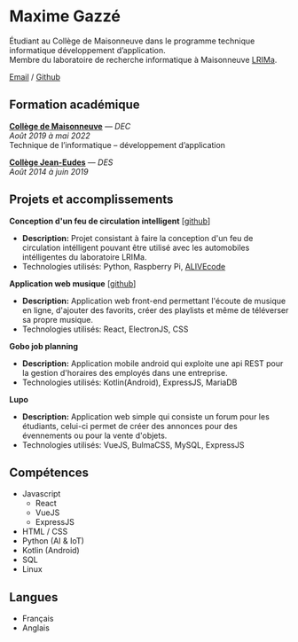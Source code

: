 # Maxime Gazzé

Étudiant au Collège de Maisonneuve dans le programme technique informatique développement d’application. <br>
Membre du laboratoire de recherche informatique à Maisonneuve [LRIMa](https://lrima.cmaisonneuve.qc.ca/).

[Email](mailto:maxime.gazze@videotron.ca) / [Github](https://github.com/MaximeGazze)

## Formation académique

**[Collège de Maisonneuve](https://www.cmaisonneuve.qc.ca)** — _DEC_ <br>
_Août 2019 à mai 2022_ <br>
Technique de l’informatique – développement d’application

**[Collège Jean-Eudes](http://www.jeaneudes.qc.ca)** — _DES_ <br>
_Août 2014 à juin 2019_

## Projets et accomplissements

**Conception d'un feu de circulation intelligent**
\[[github](https://github.com/MaximeGazze/feu-intel)\] <br>
 - **Description:** Projet consistant à faire la conception d'un feu de circulation intélligent pouvant être utilisé avec les automobiles intélligentes du laboratoire LRIMa. <br>
 - Technologies utilisés: Python, Raspberry Pi, [ALIVEcode](https://alivecode.ca/)

**Application web musique**
\[[github](https://github.com/Gaspard-Savoureux/BruhMusicTM)\] <br>
 - **Description:** Application web front-end permettant l'écoute de musique en ligne, d'ajouter des favorits, créer des playlists et même de téléverser sa propre musique.
 - Technologies utilisés: React, ElectronJS, CSS 

**Gobo job planning**
 - **Description:** Application mobile android qui exploite une api REST pour la gestion d'horaires des employés dans une entreprise.
 - Technologies utilisés: Kotlin(Android), ExpressJS, MariaDB

**Lupo**
 - **Description:** Application web simple qui consiste un forum pour les étudiants, celui-ci permet de créer des annonces pour des évennements ou pour la vente d'objets. 
 - Technologies utilisés: VueJS, BulmaCSS, MySQL, ExpressJS

## Compétences

 - Javascript
   - React
   - VueJS
   - ExpressJS
 - HTML / CSS
 - Python (AI & IoT)
 - Kotlin (Android)
 - SQL
 - Linux

## Langues

 - Français
 - Anglais
